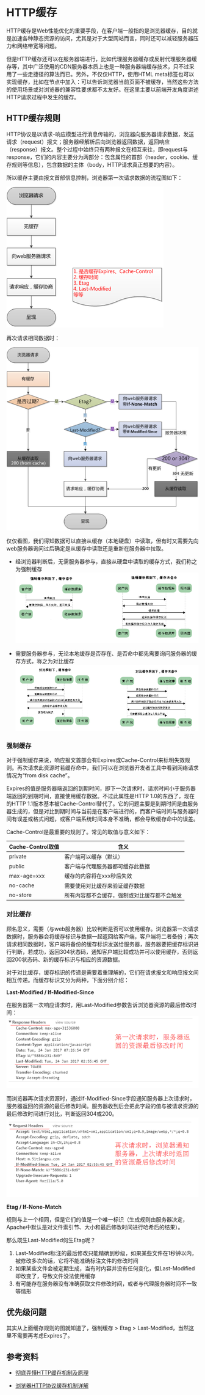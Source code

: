 # HTTP缓存

HTTP缓存是Web性能优化的重要手段，在客户端一般指的是浏览器缓存，目的就是加速各种静态资源的访问，尤其是对于大型网站而言，同时还可以减轻服务器压力和网络带宽等问题。

但是HTTP缓存还可以在服务器端进行，比如代理服务器缓存或反射代理服务器缓存等，其中广泛使用的CDN服务器本质上也是一种服务器端缓存技术，只不过采用了一些走捷径的算法而已。另外，不仅仅HTTP，使用HTML meta标签也可以实现缓存，比如在<head>节点中加入：<meta http-equiv="pragma" content="no-cache" />可以告诉浏览器当前页面不被缓存，当然这些方法的使用场景或对浏览器的兼容性要求都不太友好。在这里主要以前端开发角度讲述HTTP请求过程中发生的缓存。

## HTTP缓存规则

HTTP协议是以请求-响应模型进行消息传输的，浏览器向服务器请求数据，发送请求（request）报文；服务器经解析后向浏览器返回数据，返回响应（response）报文。整个过程中始终只有两种报文在相互来往，即request与response，它们的内容主要分为两部分：包含属性的首部（header，cookie、缓存规则等信息），包含数据的主体（body，HTTP请求真正想要的内容）。

所以缓存主要由报文首部信息控制，浏览器第一次请求数据的流程图如下：

![](./assets/http-cache-first.png)

再次请求相同数据时：

![](./assets/http-cache-again.png)

仅仅看图，我们得知数据可以直接从缓存（本地硬盘）中读取，但有时又需要先向web服务器询问过后确定是从缓存中读取还是重新在服务器中拉取。

- 经浏览器判断后，无需服务器参与，直接从硬盘中读取的缓存方式，我们称之为强制缓存
![](./assets/http-cache-ccontrol.png)

- 需要服务器参与，无论本地缓存是否存在、是否命中都先需要询问服务器的缓存方式，称之为对比缓存
![](./assets/http-cache-compare.png)

### 强制缓存

对于强制缓存来说，响应报文首部会有Expires或Cache-Control来标明失效规则。再次请求此资源时若缓存命中，我们可以在浏览器开发者工具中看到网络请求情况为“from disk cache”。

Expires的值是服务器端返回的到期时间，即下一次请求时，请求时间小于服务器端返回的到期时间，直接使用缓存数据。不过此属性是HTTP 1.0的东西了，现在的HTTP 1.1版本基本被Cache-Control替代了。它的问题主要是到期时间是由服务器生成的，但是对比到期时间与当前是在客户端进行的，而客户端时间与服务器时间有误差或格式问题，或客户端系统时间本身不准确，都会导致缓存命中的误差。

Cache-Control是最重要的规则了。常见的取值与意义如下：

Cache-Control取值 | 含义
---- | ----
private | 客户端可以缓存（默认）
public | 客户端与代理服务器都可缓存此数据
max-age=xxx | 缓存的内容将在xxx秒后失效
no-cache | 需要使用对比缓存来验证缓存数据
no-store | 所有内容都不会缓存，强制或对比缓存都不会触发

### 对比缓存

顾名思义，需要（与web服务器）比较判断是否可以使用缓存。浏览器第一次请求数据时，服务器会将缓存标识与数据一起返回给客户端，客户端将二者备份；再次请求相同数据时，客户端将备份的缓存标识发送给服务器，服务器要把缓存标识进行判断，若成功，返回304状态码，通知客户端比较成功并可以使用缓存，否则返回200状态码、新的缓存标识与相应的资源数据。

对于对比缓存，缓存标识的传递是需要着重理解的，它们在请求报文和响应报文间相互传递。而缓存标识又分为两种，下面分别介绍：

**Last-Modified / If-Modified-Since**

在服务器第一次响应请求时，用Last-Modified参数告诉浏览器资源的最后修改时间：
![](./assets/http-cache-last-modified.png)

而浏览器再次请求资源时，通过If-Modified-Since字段通知服务器上次请求时，服务器返回的资源的最后修改时间。服务器收到后会把此字段的值与被请求资源的最后修改时间进行对比，判断返回304或200。
![](./assets/http-cache-ims.png)

**Etag / If-None-Match**

规则与上一个相同，但是它们的值是一个唯一标识（生成规则由服务器决定，Apache中默认是对文件索引节、大小和最后修改时间进行哈希后的结果）。

那么既生Last-Modified何生Etag呢？
1. Last-Modified标注的最后修改只能精确到秒级，如果某些文件在1秒钟以内，被修改多次的话，它将不能准确标注文件的修改时间
2. 如果某些文件会被定期生成，当有时内容并没有任何变化，但Last-Modified却改变了，导致文件没法使用缓存
3. 有可能存在服务器没有准确获取文件修改时间，或者与代理服务器时间不一致等情形

## 优先级问题

其实从上面缓存规则的图就知道了，强制缓存 > Etag > Last-Modified，当然这里不需要再考虑Expires了。

## 参考资料

- [彻底弄懂HTTP缓存机制及原理](http://www.cnblogs.com/chenqf/p/6386163.html)

- [浏览器HTTP协议缓存机制详解](https://www.cnblogs.com/520yang/articles/4807408.html)